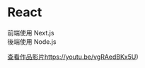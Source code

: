 # React
前端使用 Next.js
<br>後端使用 Node.js

[查看作品影片](https://youtu.be/vgRAedBKx5U)https://youtu.be/vgRAedBKx5U)
